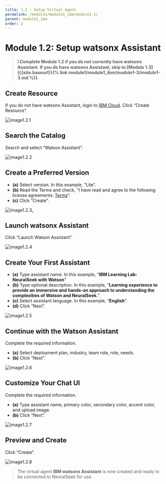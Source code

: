 ```yaml
---
title: 1.2 - Setup Virtual Agent
permalink: /module1/module1_ibm/module1-2/
parent: module1_ibm
order: 2
---
```


# Module 1.2: Setup watsonx Assistant

> **❕ Complete Module 1.2 if you _do not_ currently have watsonx Assistant. If you do have watsonx Assistant, skip to [Module 1.3]({{site.baseurl}}{% link module1/module1_ibm/module1-3/module1-3.md %}).**

## Create Resource

If you do not have watsonx Assistant, login to [IBM Cloud](https://cloud.ibm.com/login?cm_sp=ibmdev-_-developer-_-trial&_gl=1*1odtrhw*_ga*NTM2NzU0MTk0LjE2OTY1MjE4NDQ.*_ga_FYECCCS21D*MTY5Njg2NzU0Ni41LjEuMTY5Njg2ODg5OS4wLjAuMA..). 
Click “Create Resource”.

![image1.2.1](images/image1.2.1.png)
 
## Search the Catalog

Search and select “Watson Assistant”. 

![image1.2.2](images/image1.2.2.png)

## Create a Preferred Version

- **(a)** Select version. In this example, “Lite”.
- **(b)** Read the Terms and check, “I have read and agree to the following license agreements: [Terms](https://www.ibm.com/software/sla/sladb.nsf/sla/bm-0038-15)”.
- **(c)** Click “Create”.

![image1.2.3_](images/image1.2.3_updated.png)

## Launch watsonx Assistant

Click “Launch Watson Assistant”.

![image1.2.4](images/image1.2.4.png)

## Create Your First Assistant

- **(a)** Type assistant name. In this example, “**IBM Learning Lab: NeuralSeek with Watson**”
- **(b)** Type optional description. In this example, “**Learning experience to provide an immersive and hands-on approach to understanding the complexities of Watson and NeuralSeek.**”.
- **(c)** Select assistant language. In this example, “**English**”.
- **(d)** Click “Next”.

![image1.2.5](images/image1.2.5.png)

## Continue with the Watson Assistant

 Complete the required information. 
 - **(a)** Select deployment plan, industry, team role, role, needs.
 - **(b)** Click “Next”.

 ![image1.2.6](images/image1.2.6.png)
 
## Customize Your Chat UI

Complete the required information. 
- **(a)** Type assistant name, primary color, secondary color, accent color, and upload image. 
- **(b)** Click “Next”.

![image1.2.7](images/image1.2.7.png)

## Preview and Create

Click “Create”.

![image1.2.8](images/image1.2.8.png)

> The virtual agent **IBM watsonx Assistant** is now created and ready to be connected to NeuralSeek for use. 